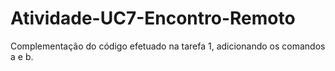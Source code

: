 # Atividade-UC7-Encontro-Remoto
Complementação do código efetuado na tarefa 1, adicionando os comandos a e b.
